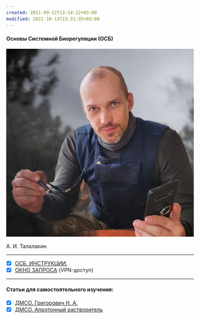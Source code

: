 ```yaml
---
created: 2021-09-12T13:14:12+03:00
modified: 2021-10-13T13:31:35+03:00
---
```


#### Основы Системной Биорегуляции (ОСБ)

![](!AIT.jpg) 

А. И. Талалакин
***
- [x] [ОСБ. ИНСТРУКЦИИ.](!0SB_Instructio.md)
- [x] [ОКНО ЗАПРОСА](http://mductor.weebly.com/a.html) (VPN-доступ)  
***
#### Статьи для самостоятельного изучения:
- [x] [ДМСО. Григорович Н. А.](DMSO_NANO.md)   
- [x] [ДМСО. Апротонный растворитель](DMSO_APROTON.md)
